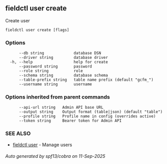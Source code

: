 ## fieldctl user create

Create user

```
fieldctl user create [flags]
```

### Options

```
      --db string             database DSN
      --driver string         database driver
  -h, --help                  help for create
      --password string       password
      --role string           role
      --schema string         database schema
      --table-prefix string   table name prefix (default "gcfm_")
      --username string       username
```

### Options inherited from parent commands

```
      --api-url string   Admin API base URL
      --output string    Output format (table|json) (default "table")
      --profile string   Profile name in config (overrides active)
      --token string     Bearer token for Admin API
```

### SEE ALSO

* [fieldctl user](fieldctl_user.md)	 - Manage users

###### Auto generated by spf13/cobra on 11-Sep-2025
